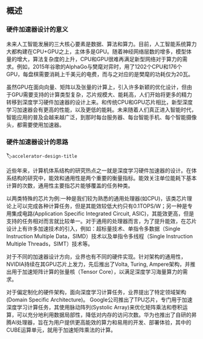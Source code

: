 概述
----

### 硬件加速器设计的意义

未来人工智能发展的三大核心要素是数据、算法和算力。目前，人工智能系统算力大都构建在CPU+GPU之上，主体多是GPU。随着神经网络层数的增多，模型体量的增大，算法复杂度的上升，CPU和GPU很难再满足新型网络对于算力的需求。例如，2015年谷歌的AlphaGo与樊麾对弈时，用了1202个CPU和176个GPU，每盘棋需要消耗上千美元的电费，而与之对应的是樊麾的功耗仅为20瓦。

虽然GPU在面向向量、矩阵以及张量的计算上，引入许多新颖的优化设计，但由于GPU需要支持的计算类型复杂，芯片规模大、能耗高，人们开始将更多的精力转移到深度学习硬件加速器的设计上来。和传统CPU和GPU芯片相比，新型深度学习加速器会有更高的性能，以及更低的能耗。未来随着人们真正进入智能时代，智能应用的普及会越来越广泛，到那时每台服务器、每台智能手机、每个智能摄像头，都需要使用加速器。

### 硬件加速器设计的思路
:label:`accelerator-design-title`

近些年来，计算机体系结构的研究热点之一就是深度学习硬件加速器的设计。在体系结构的研究中，能效和通用性是两个重要的衡量指标。能效关注单位能耗下基本计算的次数，通用性主要指芯片能够覆盖的任务种类。

以两类特殊的芯片为例:一种是我们较为熟悉的通用处理器(如CPU)，该类芯片理论上可以完成各种计算任务，但是其能效较低大约只有0.1TOPS/W；另一种是专用集成电路(Application Specific Integrated Circuit, ASIC)，其能效更高，但是支持的任务相对而言就比较单一。对于通用的处理器而言，为了提升能效，在芯片设计上有许多加速技术的引入，例如：超标量技术、单指令多数据（Single Instruction Multiple Data，SIMD）技术以及单指令多线程（Single Instruction Multiple Threads，SIMT）技术等。

对于不同的加速器设计方向，业界也有不同的硬件实现。针对架构的通用性，NVIDIA持续在其GPU芯片上发力，先后推出了Volta, Turing, Ampere架构，并推出用于加速矩阵计算的张量核（Tensor Core），以满足深度学习海量算力的需求。

对于偏定制化的硬件架构，面向深度学习计算任务，业界提出了特定领域架构(Domain Specific Architecture)。 Google公司推出了TPU芯片，专门用于加速深度学习计算任务，其使用脉动阵列(Systolic Array)来优化矩阵乘法和卷积运算，可以充分地利用数据局部性，降低对内存的访问次数。华为也推出了自研的昇腾AI处理器，旨在为用户提供更高能效的算力和易用的开发、部署体验，其中的CUBE运算单元，就用于加速矩阵乘法的计算。
